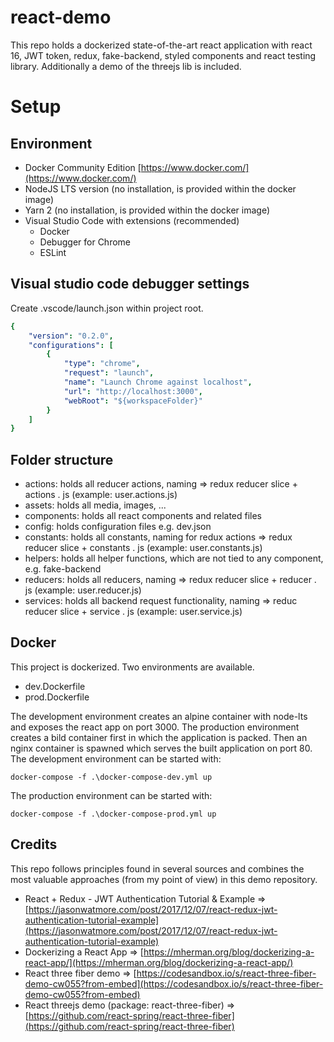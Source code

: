 
# react-demo

This repo holds a dockerized state-of-the-art react application with react 16, JWT token, redux, fake-backend, styled components and react testing library. Additionally a demo of the threejs lib is included.

# Setup

## Environment

* Docker Community Edition [https://www.docker.com/](https://www.docker.com/)
* NodeJS LTS version (no installation, is provided within the docker image)
* Yarn 2 (no installation, is provided within the docker image)
* Visual Studio Code with extensions (recommended)
    * Docker
    * Debugger for Chrome
    * ESLint

## Visual studio code debugger settings

Create .vscode/launch.json within project root.

```yaml
{
    "version": "0.2.0",
    "configurations": [
        {
            "type": "chrome",
            "request": "launch",
            "name": "Launch Chrome against localhost",
            "url": "http://localhost:3000",
            "webRoot": "${workspaceFolder}"
        }
    ]
}
```

## Folder structure

* actions: holds all reducer actions, naming => redux reducer slice + actions . js (example: user.actions.js)
* assets: holds all media, images, ...
* components: holds all react components and related files
* config: holds configuration files e.g. dev.json
* constants: holds all constants, naming for redux actions => redux reducer slice + constants . js (example: user.constants.js)
* helpers: holds all helper functions, which are not tied to any component, e.g. fake-backend
* reducers: holds all reducers, naming => redux reducer slice + reducer . js (example: user.reducer.js)
* services: holds all backend request functionality, naming => reduc reducer slice + service . js (example: user.service.js)

## Docker

This project is dockerized. Two environments are available.

* dev.Dockerfile
* prod.Dockerfile

The development environment creates an alpine container with node-lts and exposes the react app on port 3000.
The production environment creates a bild container first in which the application is packed. Then an nginx container is spawned which serves the built application on port 80.
The development environment can be started with: 

```shell
docker-compose -f .\docker-compose-dev.yml up
```

The production environment can be started with: 

```shell
docker-compose -f .\docker-compose-prod.yml up
```

## Credits

This repo follows principles found in several sources and combines the most valuable approaches (from my point of view) in this demo repository.
* React + Redux - JWT Authentication Tutorial & Example => [https://jasonwatmore.com/post/2017/12/07/react-redux-jwt-authentication-tutorial-example](https://jasonwatmore.com/post/2017/12/07/react-redux-jwt-authentication-tutorial-example)
* Dockerizing a React App => [https://mherman.org/blog/dockerizing-a-react-app/](https://mherman.org/blog/dockerizing-a-react-app/)
* React three fiber demo => [https://codesandbox.io/s/react-three-fiber-demo-cw055?from-embed](https://codesandbox.io/s/react-three-fiber-demo-cw055?from-embed)
* React threejs demo (package: react-three-fiber) => [https://github.com/react-spring/react-three-fiber](https://github.com/react-spring/react-three-fiber)